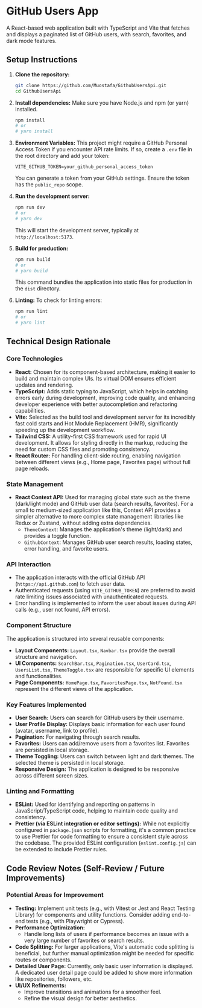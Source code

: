 # GitHub Users App

A React-based web application built with TypeScript and Vite that fetches and displays a paginated list of GitHub users, with search, favorites, and dark mode features.

## Setup Instructions

1. **Clone the repository:**

   ```bash
   git clone https://github.com/Muostafa/GithubUsersApi.git
   cd GithubUsersApi
   ```

2. **Install dependencies:**
   Make sure you have Node.js and npm (or yarn) installed.

   ```bash
   npm install
   # or
   # yarn install
   ```

3. **Environment Variables:**
   This project might require a GitHub Personal Access Token if you encounter API rate limits. If so, create a `.env` file in the root directory and add your token:

   ```
   VITE_GITHUB_TOKEN=your_github_personal_access_token
   ```

   You can generate a token from your GitHub settings. Ensure the token has the `public_repo` scope.

4. **Run the development server:**

   ```bash
   npm run dev
   # or
   # yarn dev
   ```

   This will start the development server, typically at `http://localhost:5173`.

5. **Build for production:**

   ```bash
   npm run build
   # or
   # yarn build
   ```

   This command bundles the application into static files for production in the `dist` directory.

6. **Linting:**
   To check for linting errors:
   ```bash
   npm run lint
   # or
   # yarn lint
   ```

## Technical Design Rationale

### Core Technologies

- **React:** Chosen for its component-based architecture, making it easier to build and maintain complex UIs. Its virtual DOM ensures efficient updates and rendering.
- **TypeScript:** Adds static typing to JavaScript, which helps in catching errors early during development, improving code quality, and enhancing developer experience with better autocompletion and refactoring capabilities.
- **Vite:** Selected as the build tool and development server for its incredibly fast cold starts and Hot Module Replacement (HMR), significantly speeding up the development workflow.
- **Tailwind CSS:** A utility-first CSS framework used for rapid UI development. It allows for styling directly in the markup, reducing the need for custom CSS files and promoting consistency.
- **React Router:** For handling client-side routing, enabling navigation between different views (e.g., Home page, Favorites page) without full page reloads.

### State Management

- **React Context API:** Used for managing global state such as the theme (dark/light mode) and GitHub user data (search results, favorites). For a small to medium-sized application like this, Context API provides a simpler alternative to more complex state management libraries like Redux or Zustand, without adding extra dependencies.
  - `ThemeContext`: Manages the application's theme (light/dark) and provides a toggle function.
  - `GithubContext`: Manages GitHub user search results, loading states, error handling, and favorite users.

### API Interaction

- The application interacts with the official GitHub API (`https://api.github.com`) to fetch user data.
- Authenticated requests (using `VITE_GITHUB_TOKEN`) are preferred to avoid rate limiting issues associated with unauthenticated requests.
- Error handling is implemented to inform the user about issues during API calls (e.g., user not found, API errors).

### Component Structure

The application is structured into several reusable components:

- **Layout Components:** `Layout.tsx`, `Navbar.tsx` provide the overall structure and navigation.
- **UI Components:** `SearchBar.tsx`, `Pagination.tsx`, `UserCard.tsx`, `UsersList.tsx`, `ThemeToggle.tsx` are responsible for specific UI elements and functionalities.
- **Page Components:** `HomePage.tsx`, `FavoritesPage.tsx`, `NotFound.tsx` represent the different views of the application.

### Key Features Implemented

- **User Search:** Users can search for GitHub users by their username.
- **User Profile Display:** Displays basic information for each user found (avatar, username, link to profile).
- **Pagination:** For navigating through search results.
- **Favorites:** Users can add/remove users from a favorites list. Favorites are persisted in local storage.
- **Theme Toggling:** Users can switch between light and dark themes. The selected theme is persisted in local storage.
- **Responsive Design:** The application is designed to be responsive across different screen sizes.

### Linting and Formatting

- **ESLint:** Used for identifying and reporting on patterns in JavaScript/TypeScript code, helping to maintain code quality and consistency.
- **Prettier (via ESLint integration or editor settings):** While not explicitly configured in `package.json` scripts for formatting, it's a common practice to use Prettier for code formatting to ensure a consistent style across the codebase. The provided ESLint configuration (`eslint.config.js`) can be extended to include Prettier rules.

## Code Review Notes (Self-Review / Future Improvements)

### Potential Areas for Improvement

- **Testing:** Implement unit tests (e.g., with Vitest or Jest and React Testing Library) for components and utility functions. Consider adding end-to-end tests (e.g., with Playwright or Cypress).
- **Performance Optimization:**
  - Handle long lists of users if performance becomes an issue with a very large number of favorites or search results.
- **Code Splitting:** For larger applications, Vite's automatic code splitting is beneficial, but further manual optimization might be needed for specific routes or components.
- **Detailed User Page:** Currently, only basic user information is displayed. A dedicated user detail page could be added to show more information like repositories, followers, etc.
- **UI/UX Refinements:**
  - Improve transitions and animations for a smoother feel.
  - Refine the visual design for better aesthetics.
